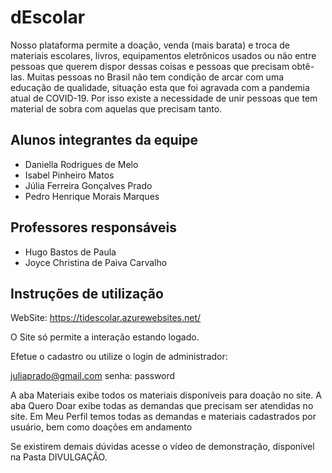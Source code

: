 # dEscolar

Nosso plataforma permite a doação, venda (mais barata) e troca de materiais escolares, livros, equipamentos eletrônicos usados ou não entre pessoas que querem dispor dessas coisas e pessoas que precisam obtê-las. Muitas pessoas no Brasil não tem condição de arcar com uma educação de qualidade, situação esta que foi agravada com a pandemia atual de COVID-19. Por isso existe a necessidade de unir pessoas que tem material de sobra com aquelas que precisam tanto.

## Alunos integrantes da equipe

* Daniella Rodrigues de Melo
* Isabel Pinheiro Matos
* Júlia Ferreira Gonçalves Prado
* Pedro Henrique Morais Marques

## Professores responsáveis

* Hugo Bastos de Paula 
* Joyce Christina de Paiva Carvalho

## Instruções de utilização

WebSite: https://tidescolar.azurewebsites.net/

O Site só permite a interação estando logado.

Efetue o cadastro ou utilize o login de administrador:

juliaprado@gmail.com
senha: password

A aba Materiais exibe todos os materiais disponíveis para doação no site.
A aba Quero Doar exibe todas as demandas que precisam ser atendidas no site. 
Em Meu Perfil temos todas as demandas e materiais cadastrados por usuário, bem como doações em andamento

Se existirem demais dúvidas acesse o vídeo de demonstração, disponível na Pasta DIVULGAÇÃO.

